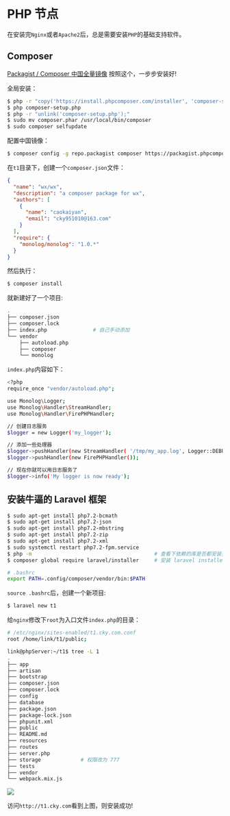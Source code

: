 # PHP 节点

在安装完`Nginx`或者`Apache2`后，总是需要安装`PHP`的基础支持软件。

## Composer

[Packagist / Composer 中国全量镜像](https://pkg.phpcomposer.com/) 按照这个，一步步安装好!

全局安装：

```bash
$ php -r "copy('https://install.phpcomposer.com/installer', 'composer-setup.php');"
$ php composer-setup.php
$ php -r "unlink('composer-setup.php');"
$ sudo mv composer.phar /usr/local/bin/composer
$ sudo composer selfupdate
```

配置中国镜像：

```bash
$ composer config -g repo.packagist composer https://packagist.phpcomposer.com
```

在`t1`目录下，创建一个`composer.json`文件：

```json
{
  "name": "wx/wx",
  "description": "a composer package for wx",
  "authors": [
    {
      "name": "caokaiyan",
      "email": "cky951010@163.com"
    }
  ],
  "require": {
    "monolog/monolog": "1.0.*"
  }
}
```

然后执行：

```bash
$ composer install
```

就新建好了一个项目:

```bash
.
├── composer.json
├── composer.lock
├── index.php               # 自己手动添加
└── vendor
    ├── autoload.php
    ├── composer
    └── monolog
```

`index.php`内容如下：

```bash
<?php
require_once "vendor/autoload.php";

use Monolog\Logger;
use Monolog\Handler\StreamHandler;
use Monolog\Handler\FirePHPHandler;

// 创建日志服务
$logger = new Logger('my_logger');

// 添加一些处理器
$logger->pushHandler(new StreamHandler( '/tmp/my_app.log', Logger::DEBUG));
$logger->pushHandler(new FirePHPHandler());

// 现在你就可以用日志服务了
$logger->info('My logger is now ready');
```

## 安装牛逼的 Laravel 框架

```bash
$ sudo apt-get install php7.2-bcmath
$ sudo apt-get install php7.2-json
$ sudo apt-get install php7.2-mbstring
$ sudo apt-get install php7.2-zip
$ sudo apt-get install php7.2-xml
$ sudo systemctl restart php7.2-fpm.service
$ php -m                                        # 查看下依赖的库是否都安装齐全
$ composer global require laravel/installer     # 安装 laravel installer
```

```bash
# .bashrc
export PATH=.config/composer/vendor/bin:$PATH
```

`source .bashrc`后，创建一个新项目:

```bash
$ laravel new t1
```

给`nginx`修改下`root`为入口文件`index.php`的目录：

```bash
# /etc/nginx/sites-enabled/t1.cky.com.conf
root /home/link/t1/public;
```

```bash
link@phpServer:~/t1$ tree -L 1
.
├── app
├── artisan
├── bootstrap
├── composer.json
├── composer.lock
├── config
├── database
├── package.json
├── package-lock.json
├── phpunit.xml
├── public
├── README.md
├── resources
├── routes
├── server.php
├── storage             # 权限改为 777
├── tests
├── vendor
└── webpack.mix.js
```

![](https://img.codekissyoung.com/2020/01/15/13619d72fb58e1e71168e15d0841b4ee.png)

访问`http://t1.cky.com`看到上图，则安装成功!
